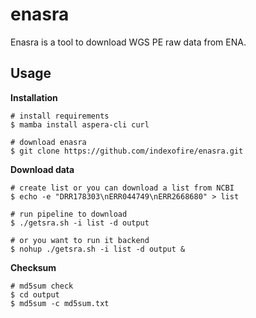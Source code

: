 # enasra

Enasra is a tool to download WGS PE raw data from ENA.

## Usage

**Installation**

```shell
# install requirements
$ mamba install aspera-cli curl

# download enasra
$ git clone https://github.com/indexofire/enasra.git
```

**Download data**

```shell
# create list or you can download a list from NCBI
$ echo -e "DRR178303\nERR044749\nERR2668680" > list

# run pipeline to download
$ ./getsra.sh -i list -d output

# or you want to run it backend
$ nohup ./getsra.sh -i list -d output &
```

**Checksum**

```shell
# md5sum check
$ cd output
$ md5sum -c md5sum.txt
```

